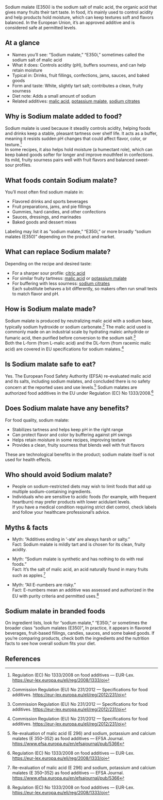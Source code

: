 Sodium malate (E350i) is the sodium salt of malic acid, the organic acid that gives many fruits their tart taste. In food, it’s mainly used to control acidity and help products hold moisture, which can keep textures soft and flavors balanced. In the European Union, it’s an approved additive and is considered safe at permitted levels.

<!--more-->

## At a glance
- Names you’ll see: “Sodium malate,” “E350i,” sometimes called the sodium salt of malic acid
- What it does: Controls acidity (pH), buffers sourness, and can help retain moisture
- Typical in: Drinks, fruit fillings, confections, jams, sauces, and baked goods
- Form and taste: White, slightly tart salt; contributes a clean, fruity sourness
- Diet note: Adds a small amount of sodium
- Related additives: [malic acid](/e296-malic-acid), [potassium malate](/e351-potassium-malate), [sodium citrates](/e331-sodium-citrates)

## Why is Sodium malate added to food?
Sodium malate is used because it steadily controls acidity, helping foods and drinks keep a stable, pleasant tartness over shelf life. It acts as a buffer, meaning it resists sudden pH changes that could affect flavor, color, or texture.[^3]  
In some recipes, it also helps hold moisture (a humectant role), which can keep baked goods softer for longer and improve mouthfeel in confections. Its mild, fruity sourness pairs well with fruit flavors and balanced sweet-sour profiles.

## What foods contain Sodium malate?
You’ll most often find sodium malate in:
- Flavored drinks and sports beverages
- Fruit preparations, jams, and pie fillings
- Gummies, hard candies, and other confections
- Sauces, dressings, and marinades
- Baked goods and dessert mixes

Labeling may list it as “sodium malate,” “E350i,” or more broadly “sodium malates (E350)” depending on the product and market.

## What can replace Sodium malate?
Depending on the recipe and desired taste:
- For a sharper sour profile: [citric acid](/e330-citric-acid)
- For similar fruity tartness: [malic acid](/e296-malic-acid) or [potassium malate](/e351-potassium-malate)
- For buffering with less sourness: [sodium citrates](/e331-sodium-citrates)  
Each substitute behaves a bit differently, so makers often run small tests to match flavor and pH.

## How is Sodium malate made?
Sodium malate is produced by neutralizing malic acid with a sodium base, typically sodium hydroxide or sodium carbonate.[^1] The malic acid used is commonly made on an industrial scale by hydrating maleic anhydride or fumaric acid, then purified before conversion to the sodium salt.[^1]  
Both the L-form (from L-malic acid) and the DL-form (from racemic malic acid) are covered in EU specifications for sodium malates.[^1]

## Is Sodium malate safe to eat?
Yes. The European Food Safety Authority (EFSA) re-evaluated malic acid and its salts, including sodium malates, and concluded there is no safety concern at the reported uses and use levels.[^2] Sodium malates are authorized food additives in the EU under Regulation (EC) No 1333/2008.[^3]

## Does Sodium malate have any benefits?
For food quality, sodium malate:
- Stabilizes tartness and helps keep pH in the right range
- Can protect flavor and color by buffering against pH swings
- Helps retain moisture in some recipes, improving texture
- Provides a clean, fruity sourness that blends well with fruit flavors

These are technological benefits in the product; sodium malate itself is not used for health effects.

## Who should avoid Sodium malate?
- People on sodium-restricted diets may wish to limit foods that add up multiple sodium-containing ingredients.  
- Individuals who are sensitive to acidic foods (for example, with frequent heartburn) may prefer products with lower acidulant levels.  
If you have a medical condition requiring strict diet control, check labels and follow your healthcare professional’s advice.

## Myths & facts
- Myth: “Additives ending in ‘-ate’ are always harsh or salty.”  
  Fact: Sodium malate is mildly tart and is chosen for its clean, fruity acidity.

- Myth: “Sodium malate is synthetic and has nothing to do with real foods.”  
  Fact: It’s the salt of malic acid, an acid naturally found in many fruits such as apples.[^2]

- Myth: “All E-numbers are risky.”  
  Fact: E-numbers mean an additive was assessed and authorized in the EU with purity criteria and permitted uses.[^3]

## Sodium malate in branded foods
On ingredient lists, look for “sodium malate,” “E350i,” or sometimes the broader class “sodium malates (E350)”[.](#) In practice, it appears in flavored beverages, fruit-based fillings, candies, sauces, and some baked goods. If you’re comparing products, check both the ingredients and the nutrition facts to see how overall sodium fits your diet.

## References
[^1]: Commission Regulation (EU) No 231/2012 — Specifications for food additives. https://eur-lex.europa.eu/eli/reg/2012/231/oj
[^2]: Re-evaluation of malic acid (E 296) and sodium, potassium and calcium malates (E 350–352) as food additives — EFSA Journal. https://www.efsa.europa.eu/en/efsajournal/pub/5366
[^3]: Regulation (EC) No 1333/2008 on food additives — EUR-Lex. https://eur-lex.europa.eu/eli/reg/2008/1333/oj
